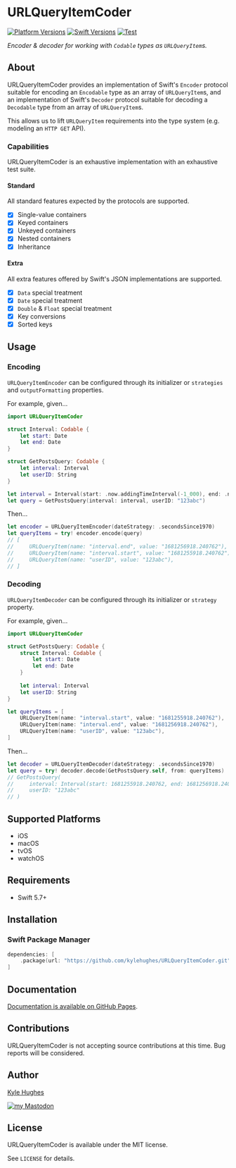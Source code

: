 # URLQueryItemCoder

[![Platform Versions](https://img.shields.io/endpoint?url=https%3A%2F%2Fswiftpackageindex.com%2Fapi%2Fpackages%2Fkylehughes%2FURLQueryItemCoder%2Fbadge%3Ftype%3Dplatforms)](https://swiftpackageindex.com/kylehughes/URLQueryItemCoder)
[![Swift Versions](https://img.shields.io/endpoint?url=https%3A%2F%2Fswiftpackageindex.com%2Fapi%2Fpackages%2Fkylehughes%2FURLQueryItemCoder%2Fbadge%3Ftype%3Dswift-versions)](https://swiftpackageindex.com/kylehughes/URLQueryItemCoder)
[![Test](https://github.com/kylehughes/URLQueryItemCoder/actions/workflows/test.yml/badge.svg)](https://github.com/kylehughes/URLQueryItemCoder/actions/workflows/test.yml)

*Encoder & decoder for working with `Codable` types as `URLQueryItem`s.*

## About

URLQueryItemCoder provides an implementation of Swift's `Encoder` protocol suitable for encoding an `Encodable` type as 
an array of `URLQueryItem`s, and an implementation of Swift's `Decoder` protocol suitable for decoding a `Decodable`
type from an array of `URLQueryItem`s.

This allows us to lift `URLQueryItem` requirements into the type system (e.g. modeling an `HTTP GET` API).

### Capabilities

URLQueryItemCoder is an exhaustive implementation with an exhaustive test suite.

#### Standard

All standard features expected by the protocols are supported.

- [x] Single-value containers
- [x] Keyed containers
- [x] Unkeyed containers
- [x] Nested containers
- [x] Inheritance

#### Extra

All extra features offered by Swift's JSON implementations are supported.

- [x] `Data` special treatment
- [x] `Date` special treatment
- [x] `Double` & `Float` special treatment
- [x] Key conversions
- [x] Sorted keys

## Usage

### Encoding

`URLQueryItemEncoder` can be configured through its initializer or `strategies` and `outputFormatting` properties.

For example, given…

```swift
import URLQueryItemCoder

struct Interval: Codable {
    let start: Date
    let end: Date
}

struct GetPostsQuery: Codable {    
    let interval: Interval
    let userID: String
}

let interval = Interval(start: .now.addingTimeInterval(-1_000), end: .now)
let query = GetPostsQuery(interval: interval, userID: "123abc")
```

Then…

```swift
let encoder = URLQueryItemEncoder(dateStrategy: .secondsSince1970)
let queryItems = try! encoder.encode(query)
// [
//     URLQueryItem(name: "interval.end", value: "1681256918.240762"),
//     URLQueryItem(name: "interval.start", value: "1681255918.240762"),
//     URLQueryItem(name: "userID", value: "123abc"),
// ]
```

### Decoding

`URLQueryItemDecoder` can be configured through its initializer or `strategy` property.

For example, given…

```swift
import URLQueryItemCoder

struct GetPostsQuery: Codable {
    struct Interval: Codable {
        let start: Date
        let end: Date
    }
    
    let interval: Interval
    let userID: String
}

let queryItems = [
    URLQueryItem(name: "interval.start", value: "1681255918.240762"),
    URLQueryItem(name: "interval.end", value: "1681256918.240762"),
    URLQueryItem(name: "userID", value: "123abc"),
]
```

Then…

```swift
let decoder = URLQueryItemDecoder(dateStrategy: .secondsSince1970)
let query = try! decoder.decode(GetPostsQuery.self, from: queryItems)
// GetPostsQuery(
//     interval: Interval(start: 1681255918.240762, end: 1681256918.240762),
//     userID: "123abc"
// )
```

## Supported Platforms

- iOS
- macOS
- tvOS
- watchOS

## Requirements

- Swift 5.7+

## Installation

### Swift Package Manager

```swift
dependencies: [
    .package(url: "https://github.com/kylehughes/URLQueryItemCoder.git", .upToNextMajor(from: "1.0.0")),
]
```

## Documentation

[Documentation is available on GitHub Pages](https://kylehughes.github.io/URLQueryItemCoder).

## Contributions

URLQueryItemCoder is not accepting source contributions at this time. Bug reports will be considered.

## Author

[Kyle Hughes](https://kylehugh.es)

[![my Mastodon][social_image]][social_url]

[social_image]: https://img.shields.io/mastodon/follow/109356914477272810?domain=https%3A%2F%2Fmister.computer&style=social
[social_url]: https://mister.computer/@kyle

## License

URLQueryItemCoder is available under the MIT license. 

See `LICENSE` for details.
